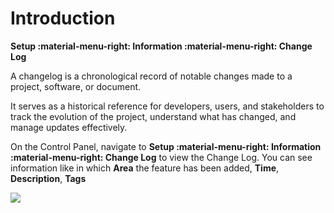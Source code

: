 # Introduction

**Setup :material-menu-right: Information :material-menu-right: Change Log**

A changelog is a chronological record of notable changes made to a project, software, or document.

It serves as a historical reference for developers, users, and stakeholders to track the evolution of the project, understand what has changed, and manage updates effectively.

On the Control Panel, navigate to **Setup :material-menu-right: Information :material-menu-right: Change Log** to view the Change Log.
You can see information like in which **Area** the feature has been added, **Time**, **Description**, **Tags**

<img src= "/setup/img/changelog.png">